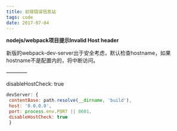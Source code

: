 ```yaml
---
title: 前端错误信息站
tags: code
date: 2017-07-04
---
```


**nodejs/webpack项目提示Invalid Host header**

新版的webpack-dev-server出于安全考虑，默认检查hostname，如果hostname不是配置内的，将中断访问。

<!-- more -->

————

disableHostCheck: true

```js
devServer: {
 contentBase: path.resolve(__dirname, 'build'),
 host: '0.0.0.0',
 port: process.env.PORT || 8601,
 disableHostCheck: true
 }
```

